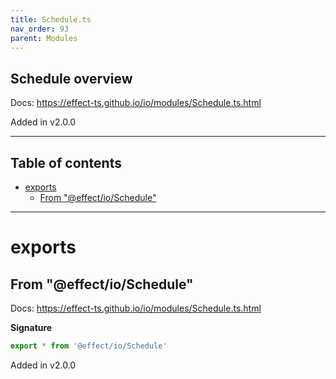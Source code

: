 ```yaml
---
title: Schedule.ts
nav_order: 93
parent: Modules
---
```


## Schedule overview

Docs: https://effect-ts.github.io/io/modules/Schedule.ts.html

Added in v2.0.0

---

<h2 class="text-delta">Table of contents</h2>

- [exports](#exports)
  - [From "@effect/io/Schedule"](#from-effectioschedule)

---

# exports

## From "@effect/io/Schedule"

Docs: https://effect-ts.github.io/io/modules/Schedule.ts.html

**Signature**

```ts
export * from '@effect/io/Schedule'
```

Added in v2.0.0
